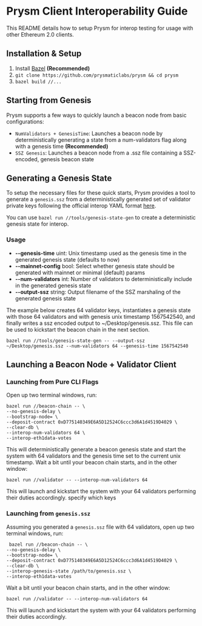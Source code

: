# Prysm Client Interoperability Guide

This README details how to setup Prysm for interop testing for usage with other Ethereum 2.0 clients.

## Installation & Setup

1. Install [Bazel](https://docs.bazel.build/versions/master/install.html) **(Recommended)**
2. `git clone https://github.com/prysmaticlabs/prysm && cd prysm`
3. `bazel build //...`

## Starting from Genesis

Prysm supports a few ways to quickly launch a beacon node from basic configurations:

- `NumValidators + GenesisTime`: Launches a beacon node by deterministically generating a state from a num-validators flag along with a genesis time **(Recommended)**
- `SSZ Genesis`: Launches a beacon node  from a .ssz file containing a SSZ-encoded, genesis beacon state

## Generating a Genesis State

To setup the necessary files for these quick starts, Prysm provides a tool to generate a `genesis.ssz` from
a deterministically generated set of validator private keys following the official interop YAML format 
[here](https://github.com/ethereum/eth2.0-pm/blob/master/interop/mocked_start).

You can use `bazel run //tools/genesis-state-gen` to create a deterministic genesis state for interop.

### Usage

- **--genesis-time** uint: Unix timestamp used as the genesis time in the generated genesis state (defaults to now)
- **--mainnet-config** bool: Select whether genesis state should be generated with mainnet or minimal (default) params
- **--num-validators** int: Number of validators to deterministically include in the generated genesis state
- **--output-ssz** string: Output filename of the SSZ marshaling of the generated genesis state

The example below creates 64 validator keys, instantiates a genesis state with those 64 validators and with genesis unix timestamp 1567542540,
and finally writes a ssz encoded output to ~/Desktop/genesis.ssz. This file can be used to kickstart the beacon chain in the next section.

```
bazel run //tools/genesis-state-gen -- --output-ssz ~/Desktop/genesis.ssz --num-validators 64 --genesis-time 1567542540
```

## Launching a Beacon Node + Validator Client

### Launching from Pure CLI Flags

Open up two terminal windows, run:

```
bazel run //beacon-chain -- \
--no-genesis-delay \
--bootstrap-node= \
--deposit-contract 0xD775140349E6A5D12524C6ccc3d6A1d4519D4029 \
--clear-db \
--interop-num-validators 64 \
--interop-eth1data-votes
```

This will deterministically generate a beacon genesis state and start
the system with 64 validators and the genesis time set to the current unix timestamp.
Wait a bit until your beacon chain starts, and in the other window:

```
bazel run //validator -- --interop-num-validators 64
```

This will launch and kickstart the system with your 64 validators performing their duties accordingly.
specify which keys 

### Launching from `genesis.ssz`

Assuming you generated a `genesis.ssz` file with 64 validators, open up two terminal windows, run:

```
 bazel run //beacon-chain -- \
--no-genesis-delay \
--bootstrap-node= \
--deposit-contract 0xD775140349E6A5D12524C6ccc3d6A1d4519D4029 \
--clear-db \
--interop-genesis-state /path/to/genesis.ssz \
--interop-eth1data-votes
```

Wait a bit until your beacon chain starts, and in the other window:

```
bazel run //validator -- --interop-num-validators 64
```

This will launch and kickstart the system with your 64 validators performing their duties accordingly.






